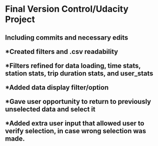 <h1>Final Version Control/Udacity Project

<h2>Including commits and necessary edits


*Created filters and .csv readability

*Filters refined for data loading, time stats, station stats, trip duration stats, and user_stats

*Added data display filter/option

*Gave user opportunity to return to previously unselected data and select it

*Added extra user input that allowed user to verify selection, in case wrong selection was made.
